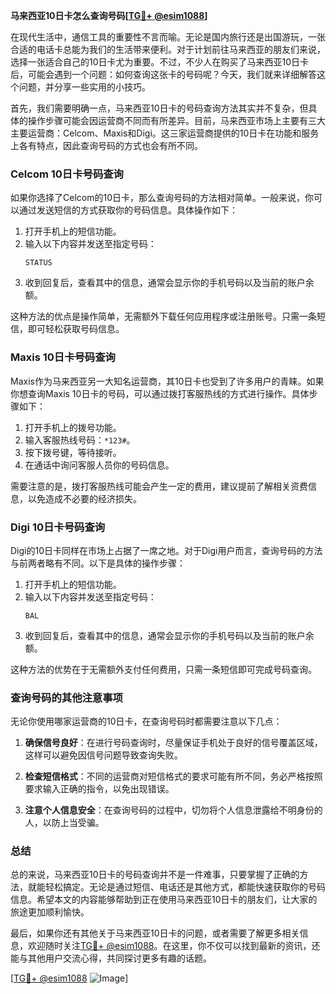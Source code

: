 **马来西亚10日卡怎么查询号码[[TG💪+ @esim1088](https://t.me/s/esim1088)]**

在现代生活中，通信工具的重要性不言而喻。无论是国内旅行还是出国游玩，一张合适的电话卡总能为我们的生活带来便利。对于计划前往马来西亚的朋友们来说，选择一张适合自己的10日卡尤为重要。不过，不少人在购买了马来西亚10日卡后，可能会遇到一个问题：如何查询这张卡的号码呢？今天，我们就来详细解答这个问题，并分享一些实用的小技巧。

首先，我们需要明确一点，马来西亚10日卡的号码查询方法其实并不复杂，但具体的操作步骤可能会因运营商不同而有所差异。目前，马来西亚市场上主要有三大主要运营商：Celcom、Maxis和Digi。这三家运营商提供的10日卡在功能和服务上各有特点，因此查询号码的方式也会有所不同。

### Celcom 10日卡号码查询

如果你选择了Celcom的10日卡，那么查询号码的方法相对简单。一般来说，你可以通过发送短信的方式获取你的号码信息。具体操作如下：

1. 打开手机上的短信功能。
2. 输入以下内容并发送至指定号码：
   ```
   STATUS
   ```
3. 收到回复后，查看其中的信息，通常会显示你的手机号码以及当前的账户余额。

这种方法的优点是操作简单，无需额外下载任何应用程序或注册账号。只需一条短信，即可轻松获取号码信息。

### Maxis 10日卡号码查询

Maxis作为马来西亚另一大知名运营商，其10日卡也受到了许多用户的青睐。如果你想查询Maxis 10日卡的号码，可以通过拨打客服热线的方式进行操作。具体步骤如下：

1. 打开手机上的拨号功能。
2. 输入客服热线号码：`*123#`。
3. 按下拨号键，等待接听。
4. 在通话中询问客服人员你的号码信息。

需要注意的是，拨打客服热线可能会产生一定的费用，建议提前了解相关资费信息，以免造成不必要的经济损失。

### Digi 10日卡号码查询

Digi的10日卡同样在市场上占据了一席之地。对于Digi用户而言，查询号码的方法与前两者略有不同。以下是具体的操作步骤：

1. 打开手机上的短信功能。
2. 输入以下内容并发送至指定号码：
   ```
   BAL
   ```
3. 收到回复后，查看其中的信息，通常会显示你的手机号码以及当前的账户余额。

这种方法的优势在于无需额外支付任何费用，只需一条短信即可完成号码查询。

### 查询号码的其他注意事项

无论你使用哪家运营商的10日卡，在查询号码时都需要注意以下几点：

1. **确保信号良好**：在进行号码查询时，尽量保证手机处于良好的信号覆盖区域，这样可以避免因信号问题导致查询失败。
   
2. **检查短信格式**：不同的运营商对短信格式的要求可能有所不同，务必严格按照要求输入正确的指令，以免出现错误。

3. **注意个人信息安全**：在查询号码的过程中，切勿将个人信息泄露给不明身份的人，以防上当受骗。

### 总结

总的来说，马来西亚10日卡的号码查询并不是一件难事，只要掌握了正确的方法，就能轻松搞定。无论是通过短信、电话还是其他方式，都能快速获取你的号码信息。希望本文的内容能够帮助到正在使用马来西亚10日卡的朋友们，让大家的旅途更加顺利愉快。

最后，如果你还有其他关于马来西亚10日卡的问题，或者需要了解更多相关信息，欢迎随时关注[TG💪+ @esim1088](https://t.me/s/esim1088)。在这里，你不仅可以找到最新的资讯，还能与其他用户交流心得，共同探讨更多有趣的话题。

[[TG💪+ @esim1088](https://t.me/s/esim1088) ![Image](https://i.postimg.cc/4NQfJmqS/Snipaste-2025-05-13-00-14-12.png)]
